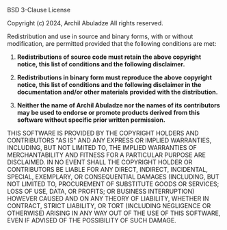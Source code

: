 BSD 3-Clause License

Copyright (c) 2024, Archil Abuladze
All rights reserved.

Redistribution and use in source and binary forms, with or without modification, are permitted provided that the following conditions are met:

1. **Redistributions of source code must retain the above copyright**
   **notice, this list of conditions and the following disclaimer.**

2. **Redistributions in binary form must reproduce the above**
   **copyright notice, this list of conditions and the**
   **following disclaimer in the documentation and/or other materials**
   **provided with the distribution.**

3. **Neither the name of Archil Abuladze nor the names of its**
   **contributors may be used to endorse or promote products derived**
   **from this software without specific prior written permission.**

THIS SOFTWARE IS PROVIDED BY THE COPYRIGHT HOLDERS AND CONTRIBUTORS "AS IS" AND ANY EXPRESS OR IMPLIED WARRANTIES, INCLUDING, BUT NOT LIMITED TO, THE IMPLIED WARRANTIES OF MERCHANTABILITY AND FITNESS FOR A PARTICULAR PURPOSE ARE DISCLAIMED. IN NO EVENT SHALL THE COPYRIGHT HOLDER OR CONTRIBUTORS BE LIABLE FOR ANY DIRECT, INDIRECT, INCIDENTAL, SPECIAL, EXEMPLARY, OR CONSEQUENTIAL DAMAGES (INCLUDING, BUT NOT LIMITED TO, PROCUREMENT OF SUBSTITUTE GOODS OR SERVICES; LOSS OF USE, DATA, OR PROFITS; OR BUSINESS INTERRUPTION) HOWEVER CAUSED AND ON ANY THEORY OF LIABILITY, WHETHER IN CONTRACT, STRICT LIABILITY, OR TORT (INCLUDING NEGLIGENCE OR OTHERWISE) ARISING IN ANY WAY OUT OF THE USE OF THIS SOFTWARE, EVEN IF ADVISED OF THE POSSIBILITY OF SUCH DAMAGE.
